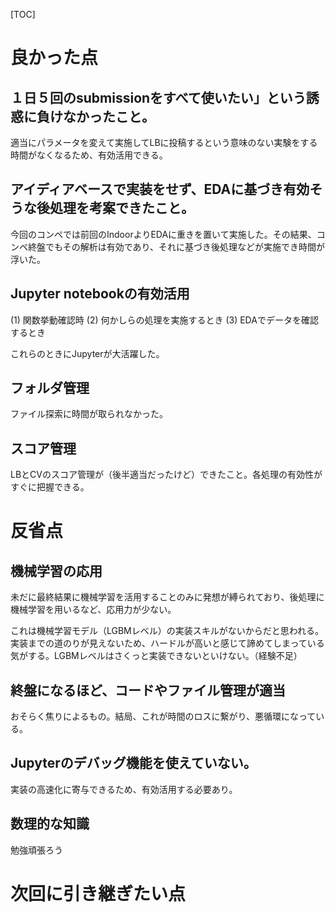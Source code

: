 



[TOC]

# 良かった点

## １日５回のsubmissionをすべて使いたい」という誘惑に負けなかったこと。

適当にパラメータを変えて実施してLBに投稿するという意味のない実験をする時間がなくなるため、有効活用できる。

## アイディアベースで実装をせず、EDAに基づき有効そうな後処理を考案できたこと。

今回のコンペでは前回のIndoorよりEDAに重きを置いて実施した。その結果、コンペ終盤でもその解析は有効であり、それに基づき後処理などが実施でき時間が浮いた。

## Jupyter notebookの有効活用

(1) 関数挙動確認時
(2) 何かしらの処理を実施するとき
(3) EDAでデータを確認するとき

これらのときにJupyterが大活躍した。

## フォルダ管理

ファイル探索に時間が取られなかった。

## スコア管理

LBとCVのスコア管理が（後半適当だったけど）できたこと。各処理の有効性がすぐに把握できる。

# 反省点

## 機械学習の応用

未だに最終結果に機械学習を活用することのみに発想が縛られており、後処理に機械学習を用いるなど、応用力が少ない。

これは機械学習モデル（LGBMレベル）の実装スキルがないからだと思われる。実装までの道のりが見えないため、ハードルが高いと感じて諦めてしまっている気がする。LGBMレベルはさくっと実装できないといけない。（経験不足）

## 終盤になるほど、コードやファイル管理が適当

おそらく焦りによるもの。結局、これが時間のロスに繋がり、悪循環になっている。

## Jupyterのデバッグ機能を使えていない。

実装の高速化に寄与できるため、有効活用する必要あり。

## 数理的な知識

勉強頑張ろう

# 次回に引き継ぎたい点







